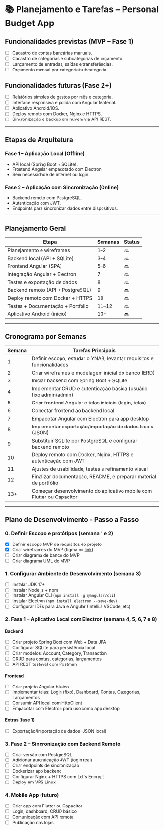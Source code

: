 # 📚 Planejamento e Tarefas – Personal Budget App

## Funcionalidades previstas (MVP – Fase 1)

- [ ] Cadastro de contas bancárias manuais.
- [ ] Cadastro de categorias e subcategorias de orçamento.
- [ ] Lançamento de entradas, saídas e transferências.
- [ ] Orçamento mensal por categoria/subcategoria.

## Funcionalidades futuras (Fase 2+)

- [ ] Relatórios simples de gastos por mês e categoria.
- [ ] Interface responsiva e polida com Angular Material.
- [ ] Aplicativo Android/iOS.
- [ ] Deploy remoto com Docker, Nginx e HTTPS.
- [ ] Sincronização e backup em nuvem via API REST.

---

## Etapas de Arquitetura

### Fase 1 – Aplicação Local (Offline)

- API local (Spring Boot + SQLite).
- Frontend Angular empacotado com Electron.
- Sem necessidade de internet ou login.

### Fase 2 – Aplicação com Sincronização (Online)

- Backend remoto com PostgreSQL.
- Autenticação com JWT.
- Endpoints para sincronizar dados entre dispositivos.

---

## Planejamento Geral

| Etapa                               | Semanas | Status |
|------------------------------------|---------|--------|
| Planejamento e wireframes          | 1–2     | 🔜     |
| Backend local (API + SQLite)       | 3–4     | 🔜     |
| Frontend Angular (SPA)             | 5–6     | 🔜     |
| Integração Angular + Electron      | 7       | 🔜     |
| Testes e exportação de dados       | 8       | 🔜     |
| Backend remoto (API + PostgreSQL)  | 9       | 🔜     |
| Deploy remoto com Docker + HTTPS   | 10      | 🔜     |
| Testes + Documentação + Portfólio  | 11–12   | 🔜     |
| Aplicativo Android (início)        | 13+     | 🔜     |

---

## Cronograma por Semanas

| Semana | Tarefas Principais                                                                  |
|--------|--------------------------------------------------------------------------------------|
| 1      | Definir escopo, estudar o YNAB, levantar requisitos e funcionalidades               |
| 2      | Criar wireframes e modelagem inicial do banco (ERD)                                 |
| 3      | Iniciar backend com Spring Boot + SQLite                                            |
| 4      | Implementar CRUD e autenticação básica (usuário fixo admin/admin)                   |
| 5      | Criar frontend Angular e telas iniciais (login, telas)                          |
| 6      | Conectar frontend ao backend local                                                  |
| 7      | Empacotar Angular com Electron para app desktop                                     |
| 8      | Implementar exportação/importação de dados locais (JSON)                            |
| 9      | Substituir SQLite por PostgreSQL e configurar backend remoto                        |
| 10     | Deploy remoto com Docker, Nginx, HTTPS e autenticação com JWT                       |
| 11     | Ajustes de usabilidade, testes e refinamento visual                                 |
| 12     | Finalizar documentação, README, e preparar material de portfólio                    |
| 13+    | Começar desenvolvimento do aplicativo mobile com Flutter ou Capacitor               |

---

## Plano de Desenvolvimento - Passo a Passo

### 0. Definir Escopo e protótipos (semana 1 e 2)
- [x] Definir escopo MVP de requisitos do projeto
- [x] Criar wireframes do MVP (figma no [link](https://www.figma.com/design/jVGa1laO8WMWhzxlJKT7TF/PROJETO--APP-FINANCEIRO?node-id=0-1&t=qTswms0Jup1cTlM1-1))
- [ ] Criar diagrama de banco do MVP
- [ ] Criar diagrama UML do MVP

### 1. Configurar Ambiente de Desenvolvimento (semana 3)
- [ ] Instalar JDK 17+
- [ ] Instalar Node.js + npm
- [ ] Instalar Angular CLI (`npm install -g @angular/cli`)
- [ ] Instalar Electron (`npm install electron --save-dev`)
- [ ] Configurar IDEs para Java e Angular (IntelliJ, VSCode, etc)

### 2. Fase 1 – Aplicativo Local com Electron (semana 4, 5, 6, 7 e 8)
#### Backend
- [ ] Criar projeto Spring Boot com Web + Data JPA
- [ ] Configurar SQLite para persistência local
- [ ] Criar modelos: Account, Category, Transaction
- [ ] CRUD para contas, categorias, lançamentos
- [ ] API REST testável com Postman

#### Frontend
- [ ] Criar projeto Angular básico
- [ ] Implementar telas: Login (fixo), Dashboard, Contas, Categorias, Lançamentos
- [ ] Consumir API local com HttpClient
- [ ] Empacotar com Electron para uso como app desktop

#### Extras (fase 1)
- [ ] Exportação/Importação de dados (JSON local)

### 3. Fase 2 – Sincronização com Backend Remoto
- [ ] Criar versão com PostgreSQL
- [ ] Adicionar autenticação JWT (login real)
- [ ] Criar endpoints de sincronização
- [ ] Dockerizar app backend
- [ ] Configurar Nginx + HTTPS com Let's Encrypt
- [ ] Deploy em VPS Linux

### 4. Mobile App (futuro)
- [ ] Criar app com Flutter ou Capacitor
- [ ] Login, dashboard, CRUD básico
- [ ] Comunicação com API remota
- [ ] Publicação nas lojas
